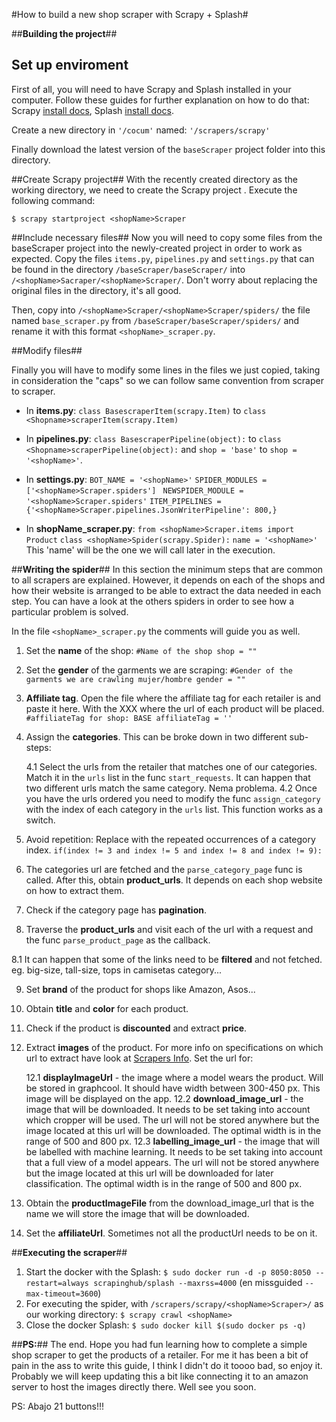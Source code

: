 ﻿#How to build a new shop scraper with Scrapy + Splash#


##**Building the project**##


## Set up enviroment ##
First of all, you will need to have Scrapy and Splash installed in your computer. Follow these guides for further explanation on how to do that: Scrapy [install docs](https://doc.scrapy.org/en/latest/intro/install.html), Splash [ install docs](https://github.com/scrapy-plugins/scrapy-splash).

Create a new directory in `'/cocum'`  named: `'/scrapers/scrapy'`

Finally download the latest version of the `baseScraper` project folder into this directory.

##Create Scrapy project##
With the recently created directory as the working directory, we need to create the Scrapy project . Execute the following command: 

    $ scrapy startproject <shopName>Scraper
 
##Include necessary files##
Now you will need to copy some files from the baseScraper project into the newly-created project in order to work as expected. Copy the files `items.py`, `pipelines.py` and `settings.py` that can be found in the directory `/baseScraper/baseScraper/` into  `/<shopName>Sacraper/<shopName>Scraper/`. Don't worry about replacing the original files in the directory, it's all good. 

Then, copy into `/<shopName>Scraper/<shopName>Scraper/spiders/` the file named `base_scraper.py` from `/baseScraper/baseScraper/spiders/` and rename it with this format `<shopName>_scraper.py`.

##Modify files##

Finally you will have to modify some lines in the files we just copied, taking in consideration the "caps" so we can follow same convention from scraper to scraper.

 - In **items.py**:
 `class BasescraperItem(scrapy.Item)` to `class <Shopname>scraperItem(scrapy.Item)`
 
 - In **pipelines.py**:
 `class BasescraperPipeline(object):` to `class <Shopname>scraperPipeline(object):` and `shop = 'base'` to `shop = '<shopName>'`. 
 
 - In **settings.py**:
 `BOT_NAME = '<shopName>'`
 `SPIDER_MODULES = ['<shopName>Scraper.spiders'] ` 
`NEWSPIDER_MODULE = '<shopName>Scraper.spiders'`
`ITEM_PIPELINES = {'<shopName>Scraper.pipelines.JsonWriterPipeline': 800,}`
 - In **shopName_scraper.py**:
 `from <shopName>Scraper.items import Product`
 `class <shopName>Spider(scrapy.Spider):`
 `name = '<shopName>'`
 This 'name' will be the one we will call later in the execution.



##**Writing the spider**##
In this section the minimum steps that are common to all scrapers are explained. However, it depends on each of the shops and how their website is arranged to be able to extract the data needed in each step. You can have a look at the others spiders in order to see how a particular problem is solved.

In the file `<shopName>_scraper.py` the comments will guide you as well.

 1. Set the **name** of the shop:
 `#Name of the shop
    shop = ""`
 
 2. Set the **gender** of the garments we are scraping:
 `#Gender of the garments we are crawling mujer/hombre
    gender = ""`
  
 3. **Affiliate tag**. Open the file where the affiliate tag for each retailer is and paste it here. With the XXX where the url of each product will be placed.
 `#affiliateTag for shop: BASE
    affiliateTag = ''`
  
  
 4. Assign the **categories**. This can be broke down in two different sub-steps:
	  
	4.1 Select the urls from the retailer that matches one of our categories. Match it in the `urls` list in the func `start_requests`. It can happen that two different urls match the same category. Nema problema.
	4.2 Once you have the urls ordered you need to modify the func `assign_category` with the index of each category in the `urls` list. This function works as a switch.

 5. Avoid repetition: Replace with the repeated occurrences of a category index.
 `if(index != 3 and index != 5 and index != 8 and index != 9):`
 
 6. The categories url are fetched and the `parse_category_page` func is called. After this, obtain **product_urls**. It depends on each shop website on how to extract them.
 
 7. Check if the category page has **pagination**.
 
 8. Traverse the **product_urls** and visit each of the url with a request and the func `parse_product_page` as the callback.

 8.1 It can happen that some of the links need to be **filtered** and not fetched. eg. big-size, tall-size, tops in camisetas category...

 9. Set **brand** of the product for shops like Amazon, Asos...
 
 10. Obtain **title** and **color** for each product.
 
 11. Check if the product is **discounted** and extract **price**.
 
 12. Extract **images** of the product. For more info on specifications on which url to extract have look at [Scrapers Info](https://github.com/hecforga/cocum/blob/master/scrapers/SCRAPERS_INFO.md). Set the url for:

	 12.1 **displayImageUrl** - the image where a model wears the product. Will be stored in graphcool. It should have width between 300-450 px. This image will be displayed on the app.
	 12.2 **download_image_url** - the image that will be downloaded. It needs to be set taking into account which cropper will be used. The url will not be stored anywhere but the image located at this url will be downloaded. The optimal width is in the range of 500 and 800 px.
     12.3 **labelling_image_url** - the image that will be labelled with machine learning. It needs to be set taking into account that a full view of a model appears. The url will not be stored anywhere but the image located at this url will be downloaded for later classification. The optimal width is in the range of 500 and 800 px.

 13. Obtain the **productImageFile**  from the download_image_url that is the name we will store the image that will be downloaded.
 14. Set the **affiliateUrl**. Sometimes not all the productUrl needs to be on it.

##**Executing the scraper**##
1. Start the docker with the Splash:
`$ sudo docker run -d -p 8050:8050 --restart=always scrapinghub/splash --maxrss=4000` (en missguided `--max-timeout=3600`)
2. For executing the spider, with `/scrapers/scrapy/<shopName>Scraper>/` as our working directory:
`$ scrapy crawl <shopName>`
3. Close the docker Splash:
`$ sudo docker kill $(sudo docker ps -q)`

##**PS:**##
The end. Hope you had fun learning how to complete a simple shop scraper to get the products of a retailer. For me it has been a bit of pain in the ass to write this guide, I think I didn't do it toooo bad, so enjoy it. Probably we will keep updating this a bit like connecting it to an amazon server to host the images directly there. Well see you soon. 



PS:
Abajo 21 buttons!!! 


 
